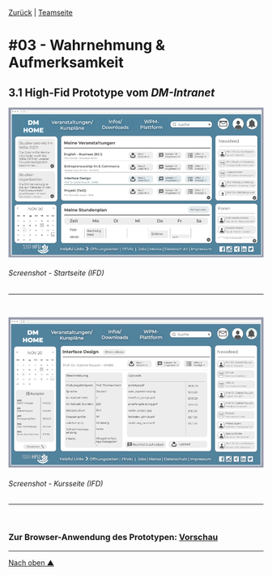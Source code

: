 [Zurück](https://github.com/milena-sagert/IFD-WiSe20-21) | [Teamseite](https://webuser.hs-furtwangen.de/~rag/lehre/WiSe20-21/IFD/Kursinhalt/Team/)
# #03 - Wahrnehmung & Aufmerksamkeit 
## 3.1 High-Fid Prototype vom *DM-Intranet*

![GUI](img/GUI-1.png "GUI - Startseite")
###### Screenshot - Startseite (IFD)
---


&nbsp;

![GUI](img/GUI-2.png "GUI - Kursseite")
###### Screenshot - Kursseite (IFD)
---


&nbsp;


### Zur Browser-Anwendung des Prototypen: [Vorschau](https://pr.to/LSR7DH/)




---
[Nach oben &#x25B2;](#top)
